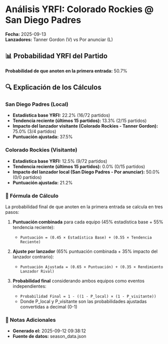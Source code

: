 # Análisis YRFI: Colorado Rockies @ San Diego Padres

**Fecha:** 2025-09-13  
**Lanzadores:** Tanner Gordon (V) vs Por anunciar (L)

## 📊 Probabilidad YRFI del Partido

**Probabilidad de que anoten en la primera entrada:** 50.7%

## 🔍 Explicación de los Cálculos

### San Diego Padres (Local)
- **Estadística base YRFI:** 22.2% (16/72 partidos)
- **Tendencia reciente (últimos 15 partidos):** 13.3% (2/15 partidos)
- **Impacto del lanzador visitante (Colorado Rockies - Tanner Gordon):** 75.0% (3/4 partidos)
- **Puntuación ajustada:** 37.5%

### Colorado Rockies (Visitante)
- **Estadística base YRFI:** 12.5% (9/72 partidos)
- **Tendencia reciente (últimos 15 partidos):** 0.0% (0/15 partidos)
- **Impacto del lanzador local (San Diego Padres - Por anunciar):** 50.0% (0/0 partidos)
- **Puntuación ajustada:** 21.2%

### 📝 Fórmula de Cálculo

La probabilidad final de que anoten en la primera entrada se calcula en tres pasos:

1. **Puntuación combinada** para cada equipo (45% estadística base + 55% tendencia reciente):
   - `Puntuación = (0.45 × Estadística Base) + (0.55 × Tendencia Reciente)`

2. **Ajuste por lanzador** (65% puntuación combinada + 35% impacto del lanzador contrario):
   - `Puntuación Ajustada = (0.65 × Puntuación) + (0.35 × Rendimiento Lanzador Rival)`

3. **Probabilidad final** considerando ambos equipos como eventos independientes:
   - `Probabilidad Final = 1 - ((1 - P_local) × (1 - P_visitante))`
   - Donde P_local y P_visitante son las probabilidades ajustadas convertidas a decimal (0-1)

### 📌 Notas Adicionales

- **Generado el:** 2025-09-12 09:38:12
- **Fuente de datos:** season_data.json
